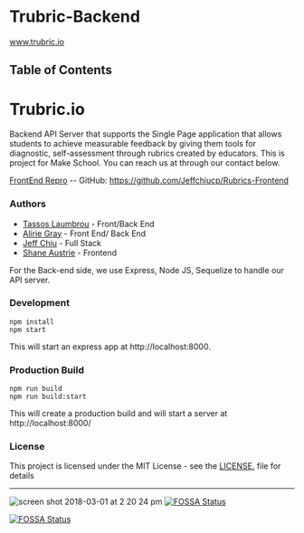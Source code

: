 # Trubric-Backend

www.trubric.io

## Table of Contents

# Trubric.io

Backend API Server that supports the Single Page application that allows students to achieve measurable feedback by giving them tools for diagnostic, self-assessment through rubrics created by educators. This is project for Make School. You can reach us at through our contact below.

[FrontEnd Repro](https://github.com/Jeffchiucp/Rubrics-Frontend) -- GitHub: https://github.com/Jeffchiucp/Rubrics-Frontend

### Authors
- [Tassos Laumbrou](https://www.linkedin.com/in/lambrou/) - Front/Back End
- [Alirie Gray](https://www.linkedin.com/in/alirie-gray/) - Front End/ Back End
- [Jeff Chiu](https://www.linkedin.com/in/jeffchiu1) - Full Stack
- [Shane Austrie](https://www.linkedin.com/in/shaneaustrie) - Frontend

For the Back-end side, we use Express, Node JS, Sequelize to handle our API server.


### Development
```
npm install
npm start
```
This will start an express app at http://localhost:8000.


### Production Build
```
npm run build
npm run build:start
```
This will create a production build and will start a server at http://localhost:8000/


### License
This project is licensed under the MIT License - see the [LICENSE.](https://tldrlegal.com/license/mit-license) file for details

-------------------

![screen shot 2018-03-01 at 2 20 24 pm](https://user-images.githubusercontent.com/10523517/36866100-3700dba4-1d46-11e8-8192-bd77ec02bdf0.png)
[![FOSSA Status](https://app.fossa.io/api/projects/git%2Bgithub.com%2FJeffchiucp%2FBroaden.io-backend.svg?type=shield)](https://app.fossa.io/projects/git%2Bgithub.com%2FJeffchiucp%2FBroaden.io-backend?ref=badge_shield)


[![FOSSA Status](https://app.fossa.io/api/projects/git%2Bgithub.com%2FJeffchiucp%2FBroaden.io-backend.svg?type=large)](https://app.fossa.io/projects/git%2Bgithub.com%2FJeffchiucp%2FBroaden.io-backend?ref=badge_large)